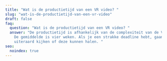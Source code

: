 ```yaml
---
title: "Wat is de productietijd van een VR video? "
slug: "wat-is-de-productietijd-van-een-vr-video"
draft: false
faq:
  question: "Wat is de productietijd van een VR video? "
  answer: "De productietijd is afhankelijk van de complexiteit van de VR-omgeving.
    De gemiddelde is vier weken. Als je een strakke deadline hebt, gaan we
    uiteraard kijken of deze kunnen halen. "
seo:
  noindex: true
---
```

